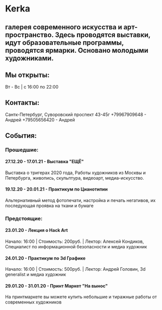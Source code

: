# Kerka
##   галерея современного искусства и арт-пространство. Здесь проводятся выставки, идут образовательные программы, проводятся ярмарки. Основано молодыми художниками. 

## Мы открыты:
  Вт - Вс | c 16:00 по 22:00
  
## Контакты:
  Сантк-Петербург, Суворовский проспект 43-45г
  +79967909648 - Андрей
  +79505656420 - Андрей
  
## События:
### Прошедшие:
#### 27.12.20 - 17.01.21 - Выставка "ЕЩЁ"
  Выставка о тригерах 2020 года, Работы художников из Москвы и Петербурга, живопись, скульптура, видеоарт, медиа-искусство.

#### 19.12.20 - 20.01.21 - Практикум по Цианотипии
  Альтернативный метод фотопечати, настройка и печать негативов, их последующая проявка на ткани и бумаге

### Предстоящие:
#### 23.01.20 - Лекция о Hack Art
  Начало: 16:00 | Стоимость: 200руб. | Лектор: Алексей Кондиков, Специалист по информационной безопасности и медиа художник
  
#### 24.01.20 - Практикум по 3d Графике
  Начало: 16:00 | Стоимость: 500руб. | Лектор: Андрей Головин, 3d generalist и медиа художник
  
#### 29.01.20 - 31.01.20 - Принт Маркет "На вынос"
  На принтмаркете вы можете купить небольшие и тиражные работы от современных художников

